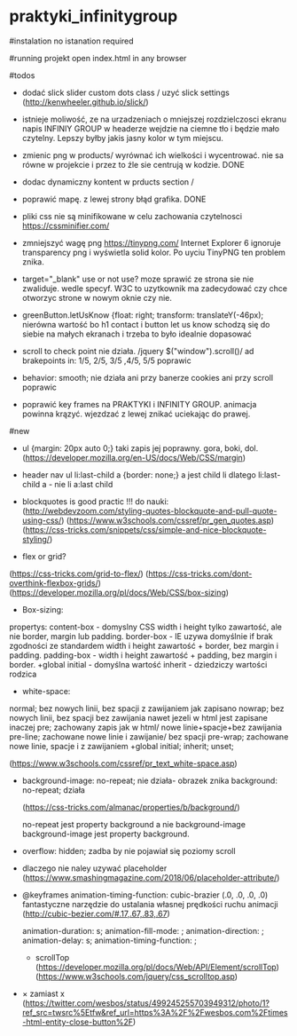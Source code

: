# praktyki_infinitygroup

#instalation
no istanation required

#running projekt
open index.html in any browser

#todos

- dodać slick slider custom dots class / uzyć slick settings (http://kenwheeler.github.io/slick/)

- istnieje moliwość, ze na urzadzeniach o mniejszej rozdzielczosci ekranu
napis INFINIY GROUP w headerze wejdzie na ciemne tło i będzie mało czytelny. Lepszy byłby jakis jasny kolor w tym miejscu.

-  zmienic png w products/ wyrównać ich wielkości i wycentrować.
   nie sa równe w projekcie i przez to źle sie centrują w kodzie. DONE

- dodac dynamiczny kontent w prducts section / 

- poprawić mapę. z lewej strony błąd grafika. DONE

- pliki css nie są minifikowane w celu zachowania czytelnosci https://cssminifier.com/ 

- zmniejszyć wagę png https://tinypng.com/
  Internet Explorer 6 ignoruje transparency png i wyświetla solid kolor. Po uyciu TinyPNG ten problem znika.

- target="_blank" use or not use? 
  moze sprawić ze strona sie nie zwaliduje. wedle specyf. W3C to uzytkownik ma zadecydować czy chce otworzyc strone w nowym oknie czy nie.

- greenButton.letUsKnow {float: right;
transform: translateY(-46px);
nierówna wartość bo h1 contact i button let us know 
schodzą się do siebie na małych 
ekranach i trzeba to było idealnie dopasować

- scroll to check point nie działa. 
  /jquery $("window").scroll()/ ad brakepoints in: 1/5, 2/5, 3/5 ,4/5, 5/5 poprawic

- behavior: smooth; nie działa ani przy banerze cookies ani przy scroll poprawic

- poprawić key frames na PRAKTYKI i INFINITY GROUP. animacja powinna krązyć. wjezdzać z lewej znikać uciekając do prawej.

#new

- ul {margin: 20px auto 0;} taki zapis jej poprawny. gora, boki, dol.  
  (https://developer.mozilla.org/en-US/docs/Web/CSS/margin)

- header nav ul li:last-child a {border: none;}
a jest child li dlatego li:last-child a - nie li a:last child

- blockquotes is good practic !!!
do nauki:
(http://webdevzoom.com/styling-quotes-blockquote-and-pull-quote-using-css/)
(https://www.w3schools.com/cssref/pr_gen_quotes.asp)
(https://css-tricks.com/snippets/css/simple-and-nice-blockquote-styling/)

- flex or grid?

(https://css-tricks.com/grid-to-flex/)
(https://css-tricks.com/dont-overthink-flexbox-grids/) 
(https://developer.mozilla.org/pl/docs/Web/CSS/box-sizing)

- Box-sizing:

propertys:
content-box - domyslny CSS width i height tylko zawartość, ale nie border, margin lub padding.
border-box - IE uzywa domyślnie if brak zgodności ze standardem
             width i height zawartość + border, bez margin i padding.
padding-box - width i height zawartość + padding, bez margin i border.
+global
initial - domyślna wartość
inherit - dziedziczy wartości rodzica


- white-space:

 normal; bez nowych linii, bez spacji z zawijaniem jak zapisano
 nowrap; bez nowych linii, bez spacji bez zawijania nawet jezeli w html jest zapisane inaczej
 pre; zachowany zapis jak w html/ nowe linie+spacje+bez zawijania
 pre-line; zachowane nowe linie i zawijanie/ bez spacji 
 pre-wrap; zachowane nowe linie, spacje i z zawijaniem
 +global initial; inherit; unset;

(https://www.w3schools.com/cssref/pr_text_white-space.asp)

- background-image: no-repeat; nie działa- obrazek znika
    background: no-repeat; działa

    (https://css-tricks.com/almanac/properties/b/background/)
    
    no-repeat jest property background a nie background-image
    background-image jest property background.

- overflow: hidden; zadba by nie pojawiał się poziomy scroll

- dlaczego nie naley uzywać placeholder
    (https://www.smashingmagazine.com/2018/06/placeholder-attribute/)

- @keyframes animation-timing-function: cubic-brazier (.0, .0, .0, .0)
    fantastyczne narzędzie do ustalania własnej prędkości ruchu animacji 
    (http://cubic-bezier.com/#.17,.67,.83,.67)

    animation-duration: s;
    animation-fill-mode: ;
    animation-direction: ;
    animation-delay: s;
    animation-timing-function: ;

  - scrollTop
    (https://developer.mozilla.org/pl/docs/Web/API/Element/scrollTop)
    (https://www.w3schools.com/jquery/css_scrolltop.asp)

 - &times; zamiast x
 (https://twitter.com/wesbos/status/499245255703949312/photo/1?ref_src=twsrc%5Etfw&ref_url=https%3A%2F%2Fwesbos.com%2Ftimes-html-entity-close-button%2F)